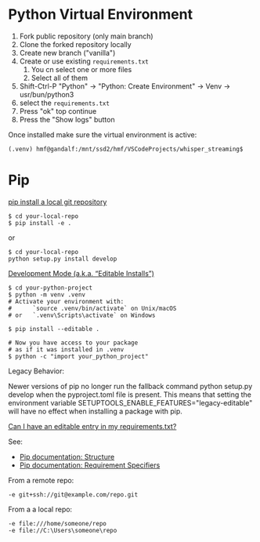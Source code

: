 
<!-- cSpell:ignore SETUPTOOLS, pyproject -->

# Python Virtual Environment

1. Fork public repository (only main branch)
1. Clone the forked repository locally
1. Create new branch ("vanilla")
1. Create or use existing `requirements.txt`
   1. You cn select one or more files
   1. Select all of them
1. Shift-Ctrl-P "Python" -> "Python: Create Environment" -> Venv -> usr/bun/python3
1. select the `requirements.txt`
1. Press "ok" top continue
1. Press the "Show logs" button

Once installed make sure the virtual environment is active:

```shell
(.venv) hmf@gandalf:/mnt/ssd2/hmf/VSCodeProjects/whisper_streaming$ 
```


# Pip

[pip install a local git repository](https://stackoverflow.com/questions/14159482/pip-install-a-local-git-repository)

```shell
$ cd your-local-repo
$ pip install -e .
```
or

```shell
$ cd your-local-repo
python setup.py install develop
```

[Development Mode (a.k.a. “Editable Installs”)](https://setuptools.pypa.io/en/latest/userguide/development_mode.html)

<!-- cSpell:disable -->
```shell
$ cd your-python-project
$ python -m venv .venv
# Activate your environment with:
#      `source .venv/bin/activate` on Unix/macOS
# or   `.venv\Scripts\activate` on Windows

$ pip install --editable .

# Now you have access to your package
# as if it was installed in .venv
$ python -c "import your_python_project"
```
<!-- cSpell:enable -->

Legacy Behavior:

Newer versions of pip no longer run the fallback command python setup.py develop when the pyproject.toml file is present. This means that setting the environment variable SETUPTOOLS_ENABLE_FEATURES="legacy-editable" will have no effect when installing a package with pip.

[Can I have an editable entry in my requirements.txt?](https://stackoverflow.com/questions/72257466/can-i-have-an-editable-entry-in-my-requirements-txt)

See: 

* [Pip documentation: Structure](https://pip.pypa.io/en/stable/reference/requirements-file-format/#structure)
* [Pip documentation: Requirement Specifiers](https://pip.pypa.io/en/stable/reference/requirement-specifiers/#requirement-specifiers)


From a remote repo:

```shell
-e git+ssh://git@example.com/repo.git
```

From a a local repo:

```shell
-e file:///home/someone/repo
-e file://C:\Users\someone\repo
```


